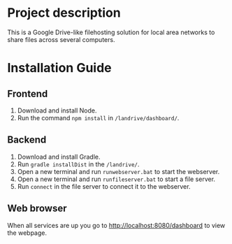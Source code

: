 # Project description
This is a Google Drive-like filehosting solution for local area networks to share files across several computers.

# Installation Guide
## Frontend
1. Download and install Node.
2. Run the command `npm install` in `/landrive/dashboard/`.

## Backend
1. Download and install Gradle.
2. Run `gradle installDist` in the `/landrive/`.
3. Open a new terminal and run `runwebserver.bat` to start the webserver.
4. Open a new terminal and run `runfileserver.bat` to start a file server.
5. Run `connect` in the file server to connect it to the webserver.

## Web browser
When all services are up you go to <http://localhost:8080/dashboard> to view the webpage.
